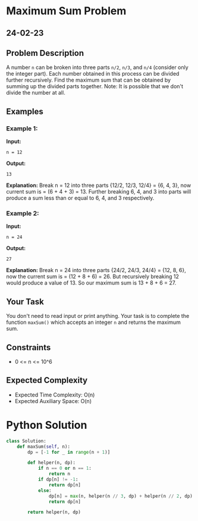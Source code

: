# Maximum Sum Problem

## 24-02-23

## Problem Description

A number `n` can be broken into three parts `n/2`, `n/3`, and `n/4` (consider only the integer part). Each number obtained in this process can be divided further recursively. Find the maximum sum that can be obtained by summing up the divided parts together. Note: It is possible that we don't divide the number at all.

## Examples

### Example 1:

**Input:**

```
n = 12
```

**Output:**

```
13
```

**Explanation:**
Break n = 12 into three parts {12/2, 12/3, 12/4} = {6, 4, 3}, now current sum is = (6 + 4 + 3) = 13. Further breaking 6, 4, and 3 into parts will produce a sum less than or equal to 6, 4, and 3 respectively.

### Example 2:

**Input:**

```
n = 24
```

**Output:**

```
27
```

**Explanation:**
Break n = 24 into three parts {24/2, 24/3, 24/4} = {12, 8, 6}, now the current sum is = (12 + 8 + 6) = 26. But recursively breaking 12 would produce a value of 13. So our maximum sum is 13 + 8 + 6 = 27.

## Your Task

You don't need to read input or print anything. Your task is to complete the function `maxSum()` which accepts an integer `n` and returns the maximum sum.

## Constraints

- 0 <= n <= 10^6

## Expected Complexity

- Expected Time Complexity: O(n)
- Expected Auxiliary Space: O(n)

# Python Solution

```python
class Solution:
    def maxSum(self, n):
        dp = [-1 for _ in range(n + 1)]

        def helper(n, dp):
            if n == 0 or n == 1:
                return n
            if dp[n] != -1:
                return dp[n]
            else:
                dp[n] = max(n, helper(n // 3, dp) + helper(n // 2, dp) + helper(n // 4, dp))
                return dp[n]

        return helper(n, dp)
```

